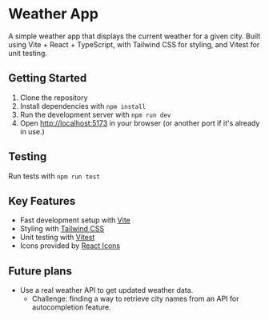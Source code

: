 # Weather App

A simple weather app that displays the current weather for a given city. Built using Vite + React + TypeScript, with Tailwind CSS for styling, and Vitest for unit testing.

## Getting Started

1. Clone the repository
2. Install dependencies with `npm install`
3. Run the development server with `npm run dev`
4. Open [http://localhost:5173](http://localhost:5173) in your browser (or another port if it's already in use.)

## Testing

Run tests with `npm run test`

## Key Features

- Fast development setup with [Vite](https://github.com/vitejs/vite)
- Styling with [Tailwind CSS](https://tailwindcss.com/)
- Unit testing with [Vitest](https://vitest.dev/)
- Icons provided by [React Icons](https://github.com/react-icons/react-icons)

## Future plans

- Use a real weather API to get updated weather data.
  - Challenge: finding a way to retrieve city names from an API for autocompletion feature.
